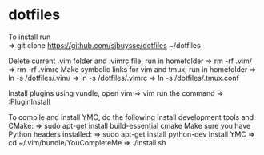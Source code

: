 # dotfiles
To install run                                                                                                                                                        
=> git clone https://github.com/sjbuysse/dotfiles ~/dotfiles
 
Delete current .vim folder and .vimrc file, run in homefolder
=> rm -rf .vim/
=> rm -rf .vimrc
Make symbolic links for vim and tmux, run in homefolder
=> ln -s /dotfiles/.vim/
=> ln -s /dotfiles/.vimrc
=> ln -s /dotfiles/.tmux.conf

Install plugins using vundle, open vim
=> vim
run the command
=> :PluginInstall

To compile and install YMC, do the following
Install development tools and CMake: 
=> sudo apt-get install build-essential cmake
Make sure you have Python headers installed: 
=> sudo apt-get install python-dev
Install YMC
=> cd ~/.vim/bundle/YouCompleteMe
=> ./install.sh
